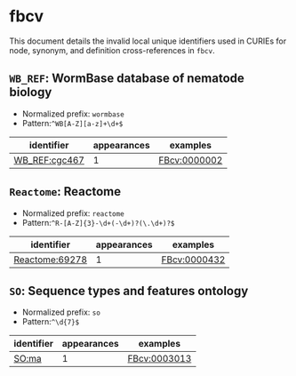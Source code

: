 # fbcv

This document details the invalid local unique identifiers used in CURIEs
for node, synonym, and definition cross-references in `fbcv`.


## `WB_REF`: WormBase database of nematode biology

- Normalized prefix: `wormbase`
- Pattern:`^WB[A-Z][a-z]+\d+$`


| identifier                                            |   appearances | examples                                            |
|-------------------------------------------------------|---------------|-----------------------------------------------------|
| [WB_REF:cgc467](https://bioregistry.io/WB_REF:cgc467) |             1 | [FBcv:0000002](https://bioregistry.io/FBcv:0000002) |

## `Reactome`: Reactome

- Normalized prefix: `reactome`
- Pattern:`^R-[A-Z]{3}-\d+(-\d+)?(\.\d+)?$`


| identifier                                              |   appearances | examples                                            |
|---------------------------------------------------------|---------------|-----------------------------------------------------|
| [Reactome:69278](https://bioregistry.io/Reactome:69278) |             1 | [FBcv:0000432](https://bioregistry.io/FBcv:0000432) |

## `SO`: Sequence types and features ontology

- Normalized prefix: `so`
- Pattern:`^\d{7}$`


| identifier                            |   appearances | examples                                            |
|---------------------------------------|---------------|-----------------------------------------------------|
| [SO:ma](https://bioregistry.io/SO:ma) |             1 | [FBcv:0003013](https://bioregistry.io/FBcv:0003013) |

